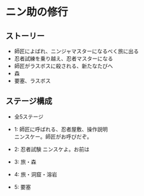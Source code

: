# ニン助の修行

## ストーリー
- 師匠によばれ、ニンジャマスターになるべく旅に出る
- 忍者試練を乗り越え、忍者マスターになる
- 師匠がラスボスに殺される、新たなたびへ
- 森
- 要塞、ラスボス

## ステージ構成
- 全5ステージ

- 1: 師匠に呼ばれる、忍者屋敷、操作説明  
  ニンスケー。師匠がお呼びだぞ。
- 2: 忍者試験
  ニンスケよ。お前は
- 3: 旅・森
- 4: 旅・洞窟・溶岩
- 5: 要塞

